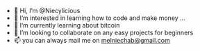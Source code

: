 - 👋 Hi, I’m @Niecylicious
- 👀 I’m interested in learning how to code and make money ...
- 🌱 I’m currently learning about bitcoin
- 💞️ I’m looking to collaborate on any easy projects for beginners
- 📫 you can always mail me on melniechab@gmail.com

<!---
Niecylicious/Niecylicious is a ✨ special ✨ repository because its `README.md` (this file) appears on your GitHub profile.
You can click the Preview link to take a look at your changes.
--->
